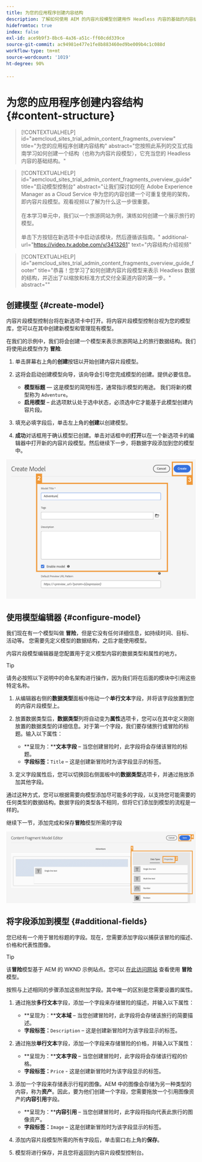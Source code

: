 ```yaml
---
title: 为您的应用程序创建内容结构
description: 了解如何使用 AEM 的内容片段模型创建用作 Headless 内容的基础的内容结构。
hidefromtoc: true
index: false
exl-id: ace9b9f3-8bc6-4a36-a51c-ff60cdd339ce
source-git-commit: ac94981e477e1fe8b883460ed9be009b4c1c088d
workflow-type: tm+mt
source-wordcount: '1019'
ht-degree: 90%

---
```



# 为您的应用程序创建内容结构 {#content-structure}

>[!CONTEXTUALHELP]
>id="aemcloud_sites_trial_admin_content_fragments_overview"
>title="为您的应用程序创建内容结构"
>abstract="您按照此系列的交互式指南学习如何创建一个结构（也称为内容片段模型），它充当您的 Headless 内容的基础结构。"

>[!CONTEXTUALHELP]
>id="aemcloud_sites_trial_admin_content_fragments_overview_guide"
>title="启动模型控制台"
>abstract="让我们探讨如何在 Adobe Experience Manager as a Cloud Service 中为您的内容创建一个可重复使用的架构，即内容片段模型。观看视频以了解为什么这一步很重要。<br><br>在本学习单元中，我们以一个旅游网站为例，演练如何创建一个展示旅行的模型。<br><br>单击下方按钮在新选项卡中启动该模块，然后遵循该指南。"
>additional-url="https://video.tv.adobe.com/v/3413261" text="内容结构介绍视频"

>[!CONTEXTUALHELP]
>id="aemcloud_sites_trial_admin_content_fragments_overview_guide_footer"
>title="恭喜！您学习了如何创建内容片段模型来表示 Headless 数据的结构，并迈出了以缩放和标准方式交付全渠道内容的第一步。"
>abstract=""

## 创建模型 {#create-model}

内容片段模型控制台将在新选项卡中打开。将内容片段模型控制台视为您的模型库，您可以在其中创建新模型和管理现有模型。

在我们的示例中，我们将会创建一个模型来表示旅游网站上的旅行数据结构。我们将使用此模型作为 **冒险**.

1. 单击屏幕右上角的&#x200B;**创建**&#x200B;按钮以开始创建内容片段模型。

1. 这将会启动创建模型向导，该向导会引导您完成模型的创建。提供必要信息。

   * **模型标题**  — 这是模型的简短标签，通常指示模型的用途。 我们将新的模型称为 `Adventure`。
   * **启用模型** – 此选项默认处于选中状态，必须选中它才能基于此模型创建内容片段。

1. 填充必填字段后，单击左上角的&#x200B;**创建**&#x200B;以创建模型。

1. **成功**&#x200B;对话框用于确认模型已创建。单击对话框中的&#x200B;**打开**&#x200B;以在一个新选项卡的编辑器中打开新的内容片段模型。然后继续下一步，将数据字段添加到您的模型中。

![创建内容片段模型的第二步和第三步](assets/do-not-localize/create-model.png)

## 使用模型编辑器 {#configure-model}

我们现在有一个模型叫做 **冒险**，但是它没有任何详细信息，如持续时间、目标、活动等。 您需要先定义模型的数据结构，之后才能使用模型。

内容片段模型编辑器是您配置用于定义模型内容的数据类型和属性的地方。

>[!TIP]
>
>请务必按照以下说明中的命名架构进行操作，因为我们将在后面的模块中引用这些特定名称。

1. 从编辑器右侧的&#x200B;**数据类型**&#x200B;面板中拖动一个&#x200B;**单行文本**&#x200B;字段，并将该字段放置到您的内容片段模型上。

1. 放置数据类型后，**数据类型**&#x200B;列将自动变为&#x200B;**属性**&#x200B;选项卡，您可以在其中定义刚刚放置的数据类型的详细信息。对于第一个字段，我们要存储旅行或冒险的标题。输入以下属性：

   * **呈现为：****文本字段** – 当您创建冒险时，此字段将会存储该冒险的标题。
   * **字段标签：**`Title` – 这是创建新冒险时为该字段显示的标签。

1. 定义字段属性后，您可以切换回右侧面板中的&#x200B;**数据类型**&#x200B;选项卡，并通过拖放添加其他字段。

通过这种方式，您可以根据需要向模型添加尽可能多的字段，以支持您可能需要的任何类型的数据结构。数据字段的类型各不相同，但将它们添加到模型的流程是一样的。

继续下一节，添加完成和保存&#x200B;**冒险**&#x200B;模型所需的字段

![向模型添加字段的第一步、第二步和第三步](assets/do-not-localize/define-model-fields.png)

## 将字段添加到模型 {#additional-fields}

您已经有一个用于冒险标题的字段。现在，您需要添加字段以捕获该冒险的描述、价格和代表性图像。

>[!TIP]
>
>该&#x200B;**冒险**&#x200B;模型基于 AEM 的 WKND 示例站点。您可以 [在此访问网站](https://wknd.site/us/en/adventures/yosemite-backpacking.html) 查看使用 **冒险** 模型。

按照与上述相同的步骤添加这些附加字段。其中唯一的区别是您需要设置的属性。

1. 通过拖放&#x200B;**多行文本**&#x200B;字段，添加一个字段来存储冒险的描述，并输入以下属性：

   * **呈现为：****文本域** – 当您创建冒险时，此字段将会存储该旅行的简要描述。
   * **字段标签：**`Description` – 这是创建新冒险时为该字段显示的标签。

1. 通过拖放&#x200B;**单行文本**&#x200B;字段，添加一个字段来存储冒险的价格，并输入以下属性：

   * **呈现为：****文本字段** – 当您创建冒险时，此字段将会存储该行程的价格。
   * **字段标签：**`Price` - 这是创建新冒险时为该字段显示的标签。

1. 添加一个字段来存储表示行程的图像。AEM 中的图像会存储为另一种类型的内容，称为&#x200B;**资产**。因此，要为他们创建一个字段，您需要拖放一个引用图像资产的&#x200B;**内容引用**&#x200B;字段。

   * **呈现为：****内容引用** – 当您创建冒险时，此字段将指向代表此旅行的图像资产。
   * **字段标签：**`Image` – 这是创建新冒险时为该字段显示的标签。

1. 添加内容片段模型所需的所有字段后，单击窗口右上角的&#x200B;**保存**。

1. 模型将进行保存，并且您将返回到内容片段模型控制台。
